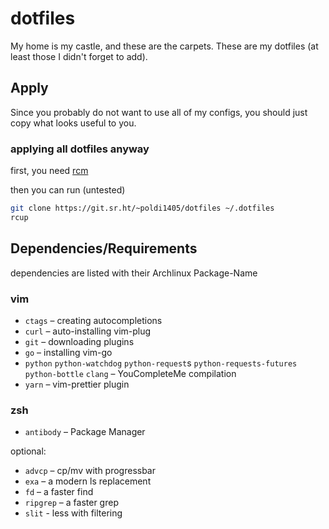 # dotfiles

My home is my castle, and these are the carpets. These are my dotfiles (at least
those I didn't forget to add).

## Apply

Since you probably do not want to use all of my configs, you should just copy
what looks useful to you.

### applying all dotfiles anyway

first, you need [rcm](https://github.com/thoughtbot/rcm)

then you can run (untested)
```sh
git clone https://git.sr.ht/~poldi1405/dotfiles ~/.dotfiles
rcup
``` 

## Dependencies/Requirements

dependencies are listed with their Archlinux Package-Name

### vim

- `ctags` – creating autocompletions
- `curl` – auto-installing vim-plug
- `git` – downloading plugins
- `go` – installing vim-go
- `python` `python-watchdog` `python-request`s `python-requests-futures` `python-bottle` `clang` – YouCompleteMe compilation
- `yarn` – vim-prettier plugin

### zsh

- `antibody` – Package Manager

optional:

- `advcp` – cp/mv with progressbar
- `exa` – a modern ls replacement
- `fd` – a faster find
- `ripgrep` – a faster grep
- `slit` - less with filtering
